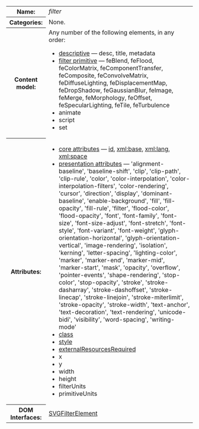 <table class="definition-table">
  <tr>
    <th>Name:</th>
    <td><dfn element>filter</dfn>
  </tr>
  <tr>
    <th>Categories:</th>
    <td>None.</td>
  </tr>
  <tr>
    <th>Content model:</th>
    <td>Any number of the following elements, in any order: <ul class=no-bullets><li><a href='https://www.w3.org/TR/2011/REC-SVG11-20110816/intro.html#TermDescriptiveElement'>descriptive</a> <span class=expanding> — <a element>desc</a>, <a element>title</a>, <a element>metadata</a></span></li><li><a href='#elementdef-filter-primitive'>filter primitive</a> <span class=expanding> — <a element>feBlend</a>, <a element>feFlood</a>, <a element>feColorMatrix</a>, <a element>feComponentTransfer</a>, <a element>feComposite</a>, <a element>feConvolveMatrix</a>, <a element>feDiffuseLighting</a>, <a element>feDisplacementMap</a>, <a element>feDropShadow</a>, <a element>feGaussianBlur</a>, <a element>feImage</a>, <a element>feMerge</a>, <a element>feMorphology</a>, <a element>feOffset</a>, <a element>feSpecularLighting</a>, <a element>feTile</a>, <a element>feTurbulence</a></span></li><li><a element>animate</a></li><li><a element>script</a></li><li><a element>set</a></li></ul></td>
  </tr>
  <tr>
    <th>Attributes:</th>
    <td><ul class=no-bullets><li><a href='https://www.w3.org/TR/2011/REC-SVG11-20110816/intro.html#TermCoreAttributes'>core attributes</a><span class=expanding> — <a href='https://www.w3.org/TR/2011/REC-SVG11-20110816/struct.html#IDAttribute'><span class=attr-name>id</span></a>, <a href='https://www.w3.org/TR/2011/REC-SVG11-20110816/struct.html#XMLBaseAttribute'><span class=attr-name>xml:base</span></a>, <a href='https://www.w3.org/TR/2011/REC-SVG11-20110816/struct.html#XMLLangAttribute'><span class=attr-name>xml:lang</span></a>, <a href='https://www.w3.org/TR/2011/REC-SVG11-20110816/struct.html#XMLSpaceAttribute'><span class=attr-name>xml:space</span></a></span></li>
        <li>
          <a href='http://www.w3.org/TR/2008/REC-SVGTiny12-20081222/intro.html#TermPresentationAttribute'>presentation attributes</a><span class=expanding> — 'alignment-baseline', 'baseline-shift', 'clip', 'clip-path', 'clip-rule', 'color', 'color-interpolation', 'color-interpolation-filters', 'color-rendering', 'cursor', 'direction', 'display', 'dominant-baseline', 'enable-background', 'fill', 'fill-opacity', 'fill-rule', 'filter', 'flood-color', 'flood-opacity', 'font', 'font-family', 'font-size', 'font-size-adjust', 'font-stretch', 'font-style', 'font-variant', 'font-weight', 'glyph-orientation-horizontal', 'glyph-orientation-vertical', 'image-rendering', 'isolation', 'kerning', 'letter-spacing', 'lighting-color', 'marker', 'marker-end', 'marker-mid', 'marker-start', 'mask', 'opacity', 'overflow', 'pointer-events', 'shape-rendering', 'stop-color', 'stop-opacity', 'stroke', 'stroke-dasharray', 'stroke-dashoffset', 'stroke-linecap', 'stroke-linejoin', 'stroke-miterlimit', 'stroke-opacity', 'stroke-width', 'text-anchor', 'text-decoration', 'text-rendering', 'unicode-bidi', 'visibility', 'word-spacing', 'writing-mode'</span>
        </li>
    <li><a href='https://www.w3.org/TR/2011/REC-SVG11-20110816/styling.html#ClassAttribute'><span class=attr-name>class</span></a></li><li><a href='https://www.w3.org/TR/2011/REC-SVG11-20110816/styling.html#StyleAttribute'><span class=attr-name>style</span></a></li><li><a href='https://www.w3.org/TR/2011/REC-SVG11-20110816/struct.html#ExternalResourcesRequiredAttribute'><span class=attr-name>externalResourcesRequired</span></a></li><li><a element-attr for=filter>x</a></li><li><a element-attr for=filter>y</a></li><li><a element-attr for=filter>width</a></li><li><a element-attr for=filter>height</a></li><li><a element-attr for=filter>filterUnits</a></li><li><a element-attr for=filter>primitiveUnits</a></li></ul></td>
  </tr>
  <tr>
    <th>DOM Interfaces:</th>
    <td><a class=idlinterface href='#InterfaceSVGFilterElement'>SVGFilterElement</a></td>
  </tr>
</table>